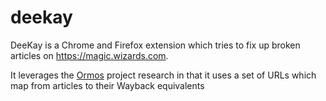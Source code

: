 # deekay

DeeKay is a Chrome and Firefox extension which tries to fix up broken articles on https://magic.wizards.com.

It leverages the [Ormos](https://github.com/maxmakesmagic/ormos) project research in that it uses a set of URLs which map from articles to their Wayback equivalents
